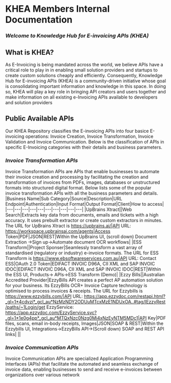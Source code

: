 # KHEA Members Internal Documentation
### _Welcome to Knowledge Hub for E-invoicing APIs (KHEA)_

## What is KHEA?
As E-Invoicing is being mandated across the world, we believe APIs have a critical role to play in in enabling small solution providers and startups to create custom solutions cheaply and efficiently. Consequently, Knowledge Hub for E-invoicing APIs (KHEA) is a community-driven initiative whose goal is consolidating important information and knowledge in this space. In doing so, KHEA will play a key role in bringing API creators and users together and make information on all existing e-Invoicing APIs available to developers and solution providers

## Public Available APIs
Our KHEA Repository classifies the E-invoicing APIs into four basice E-invoicing operations: Invoice Creation, Invoice Transformation, Invoice Validation and Invoice Communication. Below is the classification of APIs in specific E-Invoicing categories with their details and business parameters.

### _Invoice Transformation APIs_
Invoice Transformation APIs are APIs that enable businesses to automate their invoice creation and processing by facilitating the creation and transformation of invoices from PDFs, images, databases or unstructured formats into structured digital format. Below lists some of the popular invoice transformation APIs with all the business parameters and details.
|Business Name|Sub Category|Source|Description|URL Endpoint|Authentication|Input Format|Output Format|Client|How to access|
|---|---|---|---|---|---|---|---|---|---|
|UpBrains Xtract||Web Search|Extracts key data from documents, emails and tickets with a high accuracy. It uses prebuilt extractor or create custom extractors in minutes. The URL for UpBrains Xtract is https://upbrains.ai/|API URL: https://workspace.upbrainsai.com/agents|Access Token|PDF|JSON|REST|Within the UpBrains UI, (scroll down) Document Extraction ->Sign up->Automate document OCR workflows|
|ESS Transform||Project Sponser|Seamlessly transform a vast array of standardised (regulatory or industry) e-invoice formats. The URL for ESS Transform is https://www.ebsoftwareservices.com.au|API URL: Contact ESS|OAuth 2.0 Token|EDIFACT INVOIC D96A, CII XML and SAP INVOIC IDOC|EDIFACT INVOIC D96A, CII XML and SAP INVOIC IDOC|REST|Within the ESS UI, Products-> APIs->ESS Transform (Demo)|
|Ezzy Bills||Australian Accredited Provider|EzzyBills API creates a perfect AP automation solution for your business. Its EzzyBills OCR+ Invoice Capture technology is optimised to process invoices & receipts. The URL for Ezzybills is https://www.ezzybills.com/|API URL: https://app.ezzydoc.com/restapi.html?_gl=1*4cdvzi*_gcl_au*NzMzNDY2ODUuMTcxMzE1NDUxOA..#tag/IEzzyRest/paths/~1Login/get    EzzyService: https://app.ezzydoc.com/EzzyService.svc?_gl=1*1e0g4pp*_gcl_au*MTQxNzc0Nzg0Mi4xNzEyNTM5MDc1|API Key|PDF files, scans, email in-body receipts, Images|JSON|SOAP & REST|Within the Ezzybills UI, Integrations->EzzyBills API->(Scroll down) SOAP and REST API links|
||

### _Invoice Communication APIs_
Invoice Communication APIs are specialized Application Programming Interfaces (APIs) that facilitate the automated and seamless exchange of invoice data, enabling businesses to send and receive e-invoices between organizations over various network 

